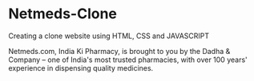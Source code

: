 # Netmeds-Clone
Creating a clone website using HTML, CSS and JAVASCRIPT

  Netmeds.com, India Ki Pharmacy, is brought to you by the Dadha & Company – one of India's most trusted pharmacies, with over 100 years' experience in dispensing quality medicines.
